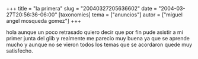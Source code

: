 +++
title = "la primera"
slug = "20040327205636602"
date = "2004-03-27T20:56:36-06:00"
[taxonomies]
tema = ["anuncios"]
autor = ["miguel angel mosqueda gomez"]
+++

hola aunque un poco retrasado quiero decir que por fin pude asistir a mi
primer junta del glib y realmente me parecio muy buena ya que se aprende
mucho y aunque no se vieron todos los temas que se acordaron quede muy
satisfecho.

